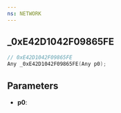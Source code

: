 ```yaml
---
ns: NETWORK
---
```

## _0xE42D1042F09865FE

```c
// 0xE42D1042F09865FE
Any _0xE42D1042F09865FE(Any p0);
```

## Parameters
* **p0**:
